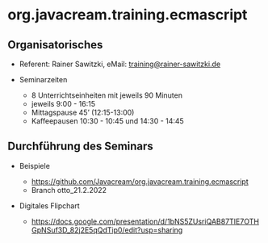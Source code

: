 # org.javacream.training.ecmascript

## Organisatorisches

* Referent: Rainer Sawitzki, eMail: training@rainer-sawitzki.de

* Seminarzeiten
  * 8 Unterrichtseinheiten mit jeweils 90 Minuten
  * jeweils 9:00 - 16:15
  * Mittagspause 45’ (12:15-13:00)
  * Kaffeepausen 10:30 - 10:45 und 14:30 - 14:45


## Durchführung des Seminars

* Beispiele
  * https://github.com/Javacream/org.javacream.training.ecmascript
  * Branch otto_21.2.2022

* Digitales Flipchart
  * https://docs.google.com/presentation/d/1bNS5ZUsriQAB87TIE7OTHGpNSuf3D_82j2E5qQdTip0/edit?usp=sharing
